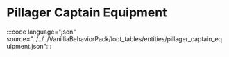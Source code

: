 # Pillager Captain Equipment

:::code language="json" source="../../../VanilliaBehaviorPack/loot_tables/entities/pillager_captain_equipment.json":::